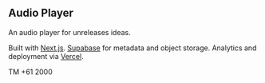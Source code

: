 ## Audio Player

An audio player for unreleases ideas.

Built with [Next.js](https://nextjs.org/). [Supabase](https://supabase.com/) for metadata and object storage. Analytics and deployment via [Vercel](https://vercel.com/home).

TM +61 2000
